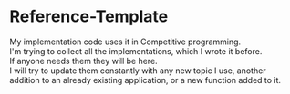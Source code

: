 # Reference-Template
My implementation code uses it in Competitive programming.<br>
I'm trying to collect all the implementations, which I wrote it before. <br>
If anyone needs them they will be here.<br>
I will try to update them constantly with any new topic I use, another addition to an already existing application, or a new function added to it.
